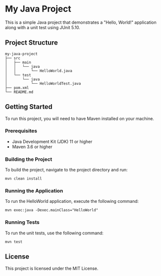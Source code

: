 # My Java Project

This is a simple Java project that demonstrates a "Hello, World!" application along with a unit test using JUnit 5.10.

## Project Structure

```
my-java-project
├── src
│   ├── main
│   │   └── java
│   │       └── HelloWorld.java
│   └── test
│       └── java
│           └── HelloWorldTest.java
├── pom.xml
└── README.md
```

## Getting Started

To run this project, you will need to have Maven installed on your machine. 

### Prerequisites

- Java Development Kit (JDK) 11 or higher
- Maven 3.6 or higher

### Building the Project

To build the project, navigate to the project directory and run:

```
mvn clean install
```

### Running the Application

To run the HelloWorld application, execute the following command:

```
mvn exec:java -Dexec.mainClass="HelloWorld"
```

### Running Tests

To run the unit tests, use the following command:

```
mvn test
```

## License

This project is licensed under the MIT License.